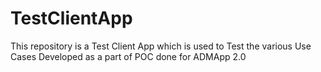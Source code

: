 # TestClientApp
This repository is a Test Client App which is used to Test the various Use Cases Developed as a part of POC done for ADMApp 2.0
